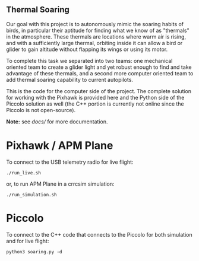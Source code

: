 Thermal Soaring
---------------
Our goal with this project is to autonomously mimic the soaring habits of
birds, in particular their aptitude for finding what we know of as "thermals"
in the atmosphere. These thermals are locations where warm air is rising, and
with a sufficiently large thermal, orbiting inside it can allow a bird or
glider to gain altitude without flapping its wings or using its motor.

To complete this task we separated into two teams: one mechanical oriented team
to create a glider light and yet robust enough to find and take advantage of
these thermals, and a second more computer oriented team to add thermal soaring
capability to current autopilots.

This is the code for the computer side of the project. The complete solution
for working with the Pixhawk is provided here and the Python side of the
Piccolo solution as well (the C++ portion is currently not online since the
Piccolo is not open-source).

**Note:** see *docs/* for more documentation.

# Pixhawk / APM Plane
To connect to the USB telemetry radio for live flight:

    ./run_live.sh

or, to run APM Plane in a crrcsim simulation:

    ./run_simulation.sh

# Piccolo
To connect to the C++ code that connects to the Piccolo for both simulation
and for live flight:

    python3 soaring.py -d
